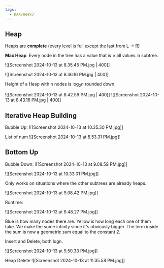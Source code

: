 ```yaml
---
tags:
  - DAA/Week3
---
```

## Heap
Heaps are **complete** (every level is full except the last from L -> R)

**Max Heap**: Every node in the tree has a value that is $\geq$ all values in subtree.

![[Screenshot 2024-10-13 at 8.35.45 PM.jpg | 400]]

![[Screenshot 2024-10-13 at 8.36.16 PM.jpg | 400]]

Height of a Heap with n nodes is $\log_{2}n$ rounded down.

![[Screenshot 2024-10-13 at 8.42.59 PM.jpg | 400]]
![[Screenshot 2024-10-13 at 8.43.16 PM.jpg | 400]]

## Iterative Heap Building

Bubble Up:
![[Screenshot 2024-10-13 at 10.35.30 PM.jpg]]

List of num
![[Screenshot 2024-10-13 at 8.53.31 PM.jpg]]

## Bottom Up

Bubble Down:
![[Screenshot 2024-10-13 at 9.08.59 PM.jpg]]

![[Screenshot 2024-10-13 at 10.33.01 PM.jpg]]

Only works on situations where the other subtrees are already heaps.

![[Screenshot 2024-10-13 at 9.08.42 PM.jpg]]

Runtime:

![[Screenshot 2024-10-13 at 9.48.27 PM.jpg]]

Blue is how many nodes there are.
Yellow is how long each one of them take.
We make the some infinity since it's obviously bigger.
The term inside the sum is now a geometric sum equal to the constant 2.

Insert and Delete, both logn.

![[Screenshot 2024-10-13 at 9.50.33 PM.jpg]]

Heap Delete
![[Screenshot 2024-10-13 at 11.35.58 PM.jpg]]